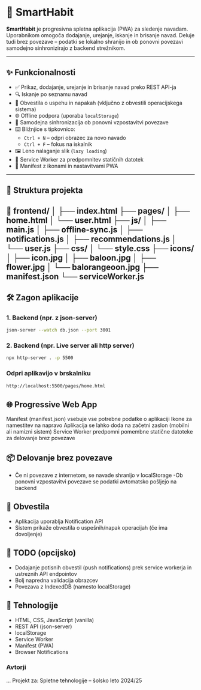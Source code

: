 # 📱 SmartHabit

**SmartHabit** je progresivna spletna aplikacija (PWA) za sledenje navadam. Uporabnikom omogoča dodajanje, urejanje, iskanje in brisanje navad. Deluje tudi brez povezave – podatki se lokalno shranijo in ob ponovni povezavi samodejno sinhronizirajo z backend strežnikom.

---

## ✨ Funkcionalnosti

- ✅ Prikaz, dodajanje, urejanje in brisanje navad preko REST API-ja
- 🔍 Iskanje po seznamu navad
- 🔔 Obvestila o uspehu in napakah (vključno z obvestili operacijskega sistema)
- 🌐 Offline podpora (uporaba `localStorage`)
- 🔄 Samodejna sinhronizacija ob ponovni vzpostavitvi povezave
- ⌨️ Bližnjice s tipkovnico:
  - `Ctrl + N` – odpri obrazec za novo navado
  - `Ctrl + F` – fokus na iskalnik
- 🖼️ Leno nalaganje slik (`lazy loading`)
- 💾 Service Worker za predpomnitev statičnih datotek
- 📲 Manifest z ikonami in nastavitvami PWA

---

## 📁 Struktura projekta
📁 frontend/
│
├── index.html
├── pages/
│ ├── home.html
│ └── user.html
├── js/
│ ├── main.js
│ ├── offline-sync.js
│ ├── notifications.js
│ ├── recommendations.js
│ └── user.js
├── css/
│ └── style.css
├── icons/
│ ├── icon.jpg
│ ├── baloon.jpg
│ ├── flower.jpg
│ └── balorangeoon.jpg
├── manifest.json
└── serviceWorker.js
------

## 🛠️ Zagon aplikacije

### 1. Backend (npr. z json-server)

```bash
json-server --watch db.json --port 3001
```
### 2. Backend (npr. Live server ali http server)
```bash
npx http-server . -p 5500
```
### Odpri aplikavijo v brskalniku
```bash
http://localhost:5500/pages/home.html
```
## 🌐 Progressive Web App
Manifest (manifest.json) vsebuje vse potrebne podatke o aplikaciji
Ikone za namestitev na napravo
Aplikacija se lahko doda na začetni zaslon (mobilni ali namizni sistem)
Service Worker predpomni pomembne statične datoteke za delovanje brez povezave

## 📦 Delovanje brez povezave
- Če ni povezave z internetom, se navade shranijo v localStorage
-Ob ponovni vzpostavitvi povezave se podatki avtomatsko pošljejo na backend

## 🔔 Obvestila
- Aplikacija uporablja Notification API
- Sistem prikaže obvestila o uspešnih/napak operacijah (če ima dovoljenje)

## 📌 TODO (opcijsko)
 - Dodajanje potisnih obvestil (push notifications) prek service workerja in ustreznih API endpointov
 - Bolj napredna validacija obrazcev
 - Povezava z IndexedDB (namesto localStorage)

## 🧪 Tehnologije
- HTML, CSS, JavaScript (vanilla)
- REST API (json-server)
- localStorage
- Service Worker
- Manifest (PWA)
- Browser Notifications
### Avtorji
...
Projekt za: Spletne tehnologije – šolsko leto 2024/25
